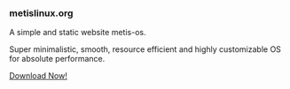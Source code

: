 ### metislinux.org

A simple and static website metis-os.

Super minimalistic, smooth, resource efficient and highly customizable OS for absolute performance.

[Download Now!](https://metislinux.org)
